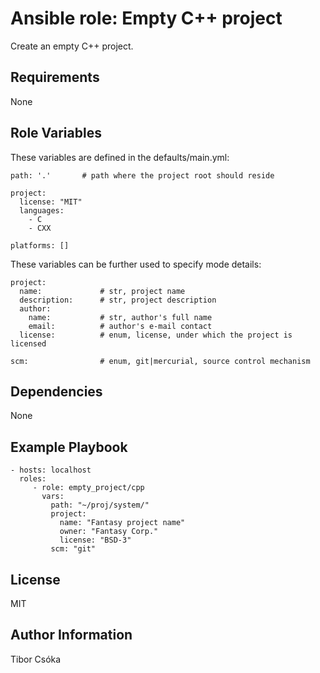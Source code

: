 Ansible role: Empty C++ project
=========

Create an empty C++ project.

Requirements
------------

None

Role Variables
--------------

These variables are defined in the defaults/main.yml:

    path: '.'       # path where the project root should reside

    project:
      license: "MIT"
      languages:
        - C
        - CXX

    platforms: []


These variables can be further used to specify mode details:

    project:
      name:             # str, project name
      description:      # str, project description
      author:
        name:           # str, author's full name
        email:          # author's e-mail contact
      license:          # enum, license, under which the project is licensed

    scm:                # enum, git|mercurial, source control mechanism

Dependencies
------------

None

Example Playbook
----------------

    - hosts: localhost
      roles:
         - role: empty_project/cpp
           vars:
             path: "~/proj/system/"
             project:
               name: "Fantasy project name"
               owner: "Fantasy Corp."
               license: "BSD-3"
             scm: "git"

License
-------

MIT

Author Information
------------------

Tibor Csóka
